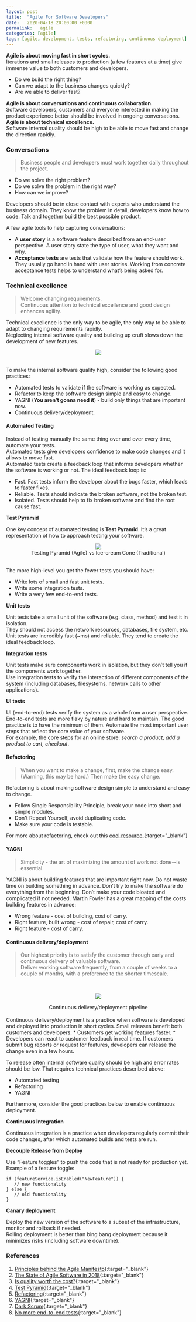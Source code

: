 ```yaml
---
layout: post
title:  "Agile For Software Developers"
date:   2020-04-18 20:00:00 +0300
permalink:   agile
categories: [agile]
tags: [agile, development, tests, refactoring, continuous deployment]
---
```


**Agile is about moving fast in short cycles.**  
Iterations and small releases to production (a few features at a time) give immense value to both customers and developers.
* Do we build the right thing? 
* Can we adapt to the business changes quickly?
* Are we able to deliver fast?  

**Agile is about conversations and continuous collaboration.**  
Software developers, customers and everyone interested in making the product experience better should be involved in ongoing conversations.  
**Agile is about technical excellence.**  
Software internal quality should be high to be able to move fast and change the direction rapidly.

### Conversations
>Business people and developers must work together daily throughout the project.

* Do we solve the right problem?
* Do we solve the problem in the right way?
* How can we improve?

Developers should be in close contact with experts who understand the business domain. They know the problem in detail, developers know how to code. Talk and together build the best possible product.

A few agile tools to help capturing conversations:
* A **user story** is a software feature described from an end-user perspective. A user story state the type of user, what they want and why.
* **Acceptance tests** are tests that validate how the feature should work. They usually go hand in hand with user stories. Working from concrete acceptance tests helps to understand what’s being asked for.

### Technical excellence
> Welcome changing requirements.  
> Continuous attention to technical excellence and good design enhances agility. 

Technical excellence is the only way to be agile, the only way to be able to adapt to changing requirements rapidly.  
Neglecting internal software quality and building up cruft slows down the development of new features.
<center><img src="/assets/posts/agile/tech_debt.jpg" style="max-width:350px"></center><br/>

To make the internal software quality high, consider the following good practices:
* Automated tests to validate if the software is working as expected.
* Refactor to keep the software design simple and easy to change.
* YAGNI (**You aren’t gonna need it**) - build only things that are important now.
* Continuous delivery/deployment.

#### Automated Testing
Instead of testing manually the same thing over and over every time, automate your tests.  
Automated tests give developers confidence to make code changes and it allows to move fast.  
Automated tests create a feedback loop that informs developers whether the software is working or not. The ideal feedback loop is:
* Fast. Fast tests inform the developer about the bugs faster, which leads to faster fixes.
* Reliable. Tests should indicate the broken software, not the broken test.
* Isolated. Tests should help to fix broken software and find the root cause fast.

**Test Pyramid**  

One key concept of automated testing is **Test Pyramid**. It’s a great representation of how to approach testing your software. 
<center><img src="/assets/posts/agile/testing_pyramid.jpg" style="max-width:550px"></center>
<center>Testing Pyramid (Agile) vs Ice-cream Cone (Traditional)</center><br/>

The more high-level you get the fewer tests you should have:
* Write lots of small and fast unit tests. 
* Write some integration tests.
* Write a very few end-to-end tests.   

**Unit tests**

Unit tests take a small unit of the software (e.g. class, method) and test it in isolation.  
They should not access the network resources, databases, file system, etc.  
Unit tests are incredibly fast (~ms) and reliable. They tend to create the ideal feedback loop.

**Integration tests**  

Unit tests make sure components work in isolation, but they don’t tell you if the components work together.  
Use integration tests to verify the interaction of different components of the system (including databases, filesystems, network calls to other applications). 

**UI tests**  

UI (end-to-end) tests verify the system as a whole from a user perspective.  
End-to-end tests are more flaky by nature and hard to maintain. The good practice is to have the minimum of them. Automate the most important user steps that reflect the core value of your software.  
For example, the core steps for an online store: *search a product, add a product to cart, checkout*.

#### Refactoring
> When you want to make a change, first, make the change easy. (Warning, this may be hard.) Then make the easy change.

Refactoring is about making software design simple to understand and easy to change. 
* Follow Single Responsibility Principle, break your code into short and simple modules.
* Don't Repeat Yourself, avoid duplicating code.
* Make sure your code is testable.

For more about refactoring, check out this [cool resource.](https://refactoring.guru/refactoring){:target="_blank"}

#### YAGNI
> Simplicity - the art of maximizing the amount of work not done--is essential.

YAGNI is about building features that are important right now. Do not waste time on building something in advance. Don’t try to make the software do everything from the beginning. Don’t make your code bloated and complicated if not needed. Martin Fowler has a great mapping of the costs building features in advance:
* Wrong feature - cost of building, cost of carry.
* Right feature, built wrong - cost of repair, cost of carry.
* Right feature - cost of carry.

#### Continuous delivery/deployment
> Our highest priority is to satisfy the customer through early and continuous delivery of valuable software.  
> Deliver working software frequently, from a couple of weeks to a couple of months, with a preference to the shorter timescale.

<br/><center><img src="/assets/posts/agile/cd.jpg" style="max-width:550px"></center>
<center>Continuous delivery/deployment pipeline</center><br/>
Continuous delivery/deployment is a practice when software is developed and deployed into production in short cycles.
Small releases benefit both customers and developers:
* Customers get working features faster.
* Developers can react to customer feedback in real time. If customers submit bug reports or request for features, developers can release the change even in a few hours.  

To release often internal software quality should be high and error rates should be low. That requires technical practices described above:
* Automated testing
* Refactoring
* YAGNI

Furthermore, consider the good practices below to enable continuous deployment.

**Continuous Integration**  

Continuous integration is a practice when developers regularly commit their code changes, after which automated builds and tests are run.  

**Decouple Release from Deploy** 

Use “Feature toggles” to push the code that is not ready for production yet. 
Example of a feature toggle:
```
if (featureService.isEnabled("NewFeature")) {
   // new functionality
} else {
   // old functionality
}
```

**Canary deployment**  

Deploy the new version of the software to a subset of the infrastructure, monitor and rollback if needed.  
Rolling deployment is better than bing bang deployment because it minimizes risks (including software downtime).

### References
1. [Principles behind the Agile Manifesto](https://agilemanifesto.org/principles.html){:target="_blank"}
2. [The State of Agile Software in 2018](https://martinfowler.com/articles/agile-aus-2018.html){:target="_blank"}
3. [Is quality worth the cost?](https://martinfowler.com/articles/is-quality-worth-cost.html){:target="_blank"}
4. [Test Pyramid](https://martinfowler.com/articles/practical-test-pyramid.html){:target="_blank"}
5. [Refactoring](https://martinfowler.com/books/refactoring.html){:target="_blank"}
6. [YAGNI](https://martinfowler.com/bliki/Yagni.html){:target="_blank"}
7. [Dark Scrum](https://ronjeffries.com/articles/016-09ff/defense/){:target="_blank"}
8. [No more end-to-end tests](https://testing.googleblog.com/2015/04/just-say-no-to-more-end-to-end-tests.html){:target="_blank"}